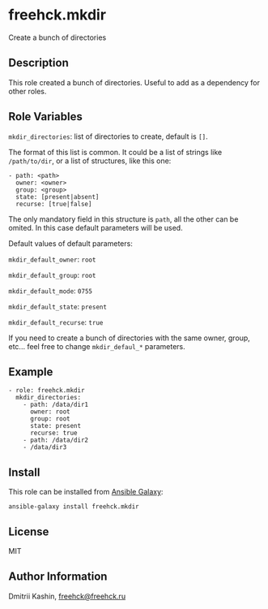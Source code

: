 freehck.mkdir
=========

Create a bunch of directories

Description
-----------

This role created a bunch of directories. Useful to add as a dependency for other roles.

Role Variables
--------------

`mkdir_directories`: list of directories to create, default is `[]`.

The format of this list is common. It could be a list of strings like `/path/to/dir`, or a list of structures, like this one:

    - path: <path>
      owner: <owner>
      group: <group>
      state: [present|absent]
      recurse: [true|false]

The only mandatory field in this structure is `path`, all the other can be omited. In this case default parameters will be used.

Default values of default parameters:

`mkdir_default_owner`: `root`

`mkdir_default_group`: `root`

`mkdir_default_mode`: `0755`

`mkdir_default_state`: `present`

`mkdir_default_recurse`: `true`

If you need to create a bunch of directories with the same owner, group, etc... feel free to change `mkdir_defaul_*` parameters.

Example
-------

    - role: freehck.mkdir
      mkdir_directories:
        - path: /data/dir1
          owner: root
          group: root
          state: present
          recurse: true
        - path: /data/dir2
        - /data/dir3

Install
-------

This role can be installed from [Ansible Galaxy](https://galaxy.ansible.com/):

`ansible-galaxy install freehck.mkdir`

License
-------

MIT

Author Information
------------------

Dmitrii Kashin, <freehck@freehck.ru>
